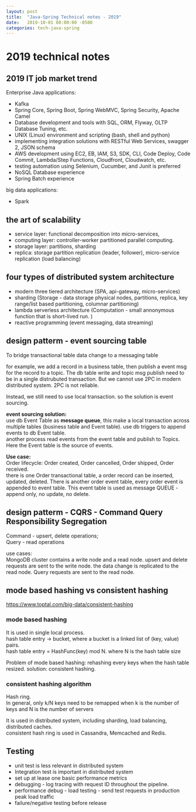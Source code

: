 ```yaml
---
layout: post
title:  "Java-Spring Technical notes - 2019"
date:   2019-10-01 00:00:00 -0500
categories: tech-java-spring
---
```


# 2019 technical notes #

## 2019 IT job market trend

Enterprise Java applications:
- Kafka 
- Spring Core, Spring Boot, Spring WebMVC, Spring Security, Apache Camel
- Database development and tools with SQL, ORM, Flyway, OLTP Database Tuning, etc.
- UNIX (Linux) environment and scripting (bash, shell and python)
- implementing integration solutions with RESTful Web Services, swagger 2, JSON schema
- AWS development using EC2, EB, IAM, S3, SDK, CLI, Code Deploy, Code Commit, Lambda/Step Functions, Cloudfront, Cloudwatch, etc.
- testing automation using Selenium, Cucumber, and Junit is preferred
- NoSQL Database experience
- Spring Batch experience

big data applications:
- Spark


## the art of scalability

- service layer: functional decomposition into micro-services, 
- computing layer: controller-worker partitioned parallel computing.
- storage layer: partitions, sharding
- replica: storage partition replication (leader, follower), micro-service replication (load balancing)

## four types of distributed system architecture

- modern three tiered architecture (SPA, api-gateway, micro-services)
- sharding (Storage - data storage physical nodes, partitions, replica, key range/list based partitioning, columnar partitioning)
- lambda serverless architecture (Computation - small annonymous function that is short-lived run. )
- reactive programming  (event messaging, data streaming)

## design patterm - event sourcing table

To bridge transactional table data change to a messaging table

for example, we add a record in a business table, then publish a event msg for the record to a topic. The db table write and topic msg publish need to be in a single distrubuted transaction. But we cannot use 2PC in modern distributed system. 2PC is not reliable.

Instead, we still need to use local transaction. so the solution is event sourcing.

**event sourcing solution:**    
use db Event Table as **message queue**, this make a local transaction across multiple tables (business table and Event table).  use db triggers to append events to db Event table.  
another process read events from the event table and publish to Topics.  
Here the Event table is the source of events.

**Use case:**  
Order lifecycle: Order created, Order cancelled, Order shipped, Order received.  
there is one Order transactional table, a order record can be inserted, updated, deleted.
There is another order event table, every order event is appended to event table. This event table is used as message QUEUE - append only, no update, no delete. 

## design patterm - CQRS - Command Query Responsibility Segregation  

Command - upsert, delete operations;  
Query - read operations

use cases:  
MongoDB cluster contains a write node and a read node. upsert and delete requests are sent to the write node. the data change is replicated to the read node. Query requests are sent to the read node.


## mode based hashing vs consistent hashing  

https://www.toptal.com/big-data/consistent-hashing

### mode based hashing  

It is used in single local process.  
hash table entry -> bucket, where a bucket is a linked list of (key, value) pairs.  
hash table entry = HashFunc(key) mod N. where N is the hash table size

Problem of mode based hashing: rehashing every keys when the hash table resized. 
solution: consistent hashing. 

### consistent hashing algorithm  

Hash ring.  
In general, only k/N keys need to be remapped when k is the number of keys and N is the number of servers

It is used in distributed system, including sharding, load balancing, distributed caches.  
consistent hash ring is used in Cassandra, Memcached and Redis.


## Testing
- unit test is less relevant in distributed system
- Integration test is important in distributed system
- set up at lease one basic performance metrics
- debugging - log tracing with request ID throughout the pipeline.
- performance debug - load testing - send test requests in production peak load traffic
- failure/negative testing before release



 
